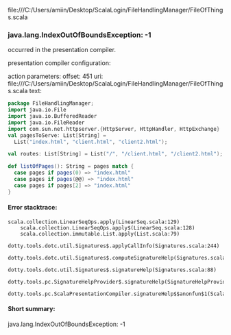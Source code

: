 file:///C:/Users/amiin/Desktop/ScalaLogin/FileHandlingManager/FileOfThings.scala
### java.lang.IndexOutOfBoundsException: -1

occurred in the presentation compiler.

presentation compiler configuration:


action parameters:
offset: 451
uri: file:///C:/Users/amiin/Desktop/ScalaLogin/FileHandlingManager/FileOfThings.scala
text:
```scala
package FileHandlingManager;
import java.io.File
import java.io.BufferedReader
import java.io.FileReader
import com.sun.net.httpserver.{HttpServer, HttpHandler, HttpExchange}
val pagesToServe: List[String] =
  List("index.html", "client.html", "client2.html");

val routes: List[String] = List("/", "/client.html", "/client2.html");

def listOfPages(): String = pages match {
  case pages if pages(0) => "index.html"
  case pages if pages(@@) => "index.html"
  case pages if pages[2] => "index.html"
}

```



#### Error stacktrace:

```
scala.collection.LinearSeqOps.apply(LinearSeq.scala:129)
	scala.collection.LinearSeqOps.apply$(LinearSeq.scala:128)
	scala.collection.immutable.List.apply(List.scala:79)
	dotty.tools.dotc.util.Signatures$.applyCallInfo(Signatures.scala:244)
	dotty.tools.dotc.util.Signatures$.computeSignatureHelp(Signatures.scala:101)
	dotty.tools.dotc.util.Signatures$.signatureHelp(Signatures.scala:88)
	dotty.tools.pc.SignatureHelpProvider$.signatureHelp(SignatureHelpProvider.scala:46)
	dotty.tools.pc.ScalaPresentationCompiler.signatureHelp$$anonfun$1(ScalaPresentationCompiler.scala:435)
```
#### Short summary: 

java.lang.IndexOutOfBoundsException: -1